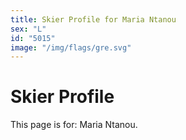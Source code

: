 ```yaml
---
title: Skier Profile for Maria Ntanou
sex: "L"
id: "5015"
image: "/img/flags/gre.svg" 
---
```


# Skier Profile

This page is for: Maria Ntanou.
    